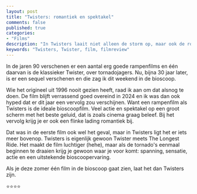 ```yaml
---
layout: post
title: "Twisters: romantiek en spektakel"
comments: false
published: true
categories: 
- "Films"
description: "In Twisters laait niet alleen de storm op, maar ook de romantiek."
keywords: "Twisters, Twister, film, filmreview"
---
```


In de jaren 90 verschenen er een aantal erg goede rampenfilms en één daarvan is de klassieker Twister, over tornadojagers. Nu, bijna 30 jaar later, is er een sequel verschenen en die zag ik dit weekend in de bioscoop.

Wie het origineel uit 1996 nooit gezien heeft, raad ik aan om dat alsnog te doen. De film blijft verrassend goed overeind in 2024 en ik was dan ook hyped dat er dit jaar een vervolg zou verschijnen. Want een rampenfilm als Twisters is de ideale bioscoopfilm. Veel actie en spektakel op een groot scherm met het beste geluid, dat is zoals cinema graag beleef. Bij het vervolg krijg je er ook een flinke lading romantiek bij.

Dat was in de eerste film ook wel het geval, maar in Twisters ligt het er iets meer bovenop. Twisters is eigenlijk gewoon Twister meets The Longest Ride. Het maakt de film luchtiger (hehe), maar als de tornado's eenmaal beginnen te draaien krijg je gewoon waar je voor komt: spanning, sensatie, actie en een uitstekende bioscoopervaring.

Als je deze zomer één film in de bioscoop gaat zien, laat het dan Twisters zijn.

⭐️⭐️⭐️⭐️
